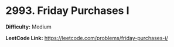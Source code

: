 # 2993. Friday Purchases I

**Difficulty:** Medium

**LeetCode Link:** https://leetcode.com/problems/friday-purchases-i/

